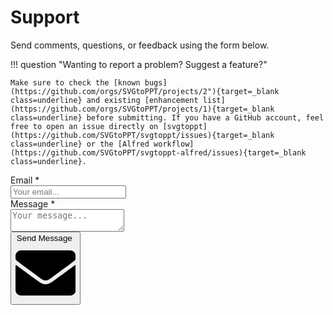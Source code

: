 # Support

Send comments, questions, or feedback using the form below.

!!! question "Wanting to report a problem? Suggest a feature?"

    Make sure to check the [known bugs](https://github.com/orgs/SVGtoPPT/projects/2"){target=_blank class=underline} and existing [enhancement list](https://github.com/orgs/SVGtoPPT/projects/1){target=_blank class=underline} before submitting. If you have a GitHub account, feel free to open an issue directly on [svgtoppt](https://github.com/SVGtoPPT/svgtoppt/issues){target=_blank class=underline} or the [Alfred workflow](https://github.com/SVGtoPPT/svgtoppt-alfred/issues){target=_blank class=underline}.

<form id="contact-form" method="post" action="{{ form_action }}">
  <div>
    <label>
      Email *
    </label>
    <div>
      <input name="email" placeholder="Your email..." required></input>
    </div>
  </div>
  <div>
    <label>
      Message *
    </label>
    <div>
      <textarea name="message" placeholder="Your message..." required></textarea>
    </div>
  </div>
  <button type="submit" class="primary button expanded search-button md-button md-button--primary">
    Send Message&nbsp; <span class="twemoji"><svg xmlns="http://www.w3.org/2000/svg" viewBox="0 0 512 512"><path d="M502.3 190.8c3.9-3.1 9.7-.2 9.7 4.7V400c0 26.5-21.5 48-48 48H48c-26.5 0-48-21.5-48-48V195.6c0-5 5.7-7.8 9.7-4.7 22.4 17.4 52.1 39.5 154.1 113.6 21.1 15.4 56.7 47.8 92.2 47.6 35.7.3 72-32.8 92.3-47.6 102-74.1 131.6-96.3 154-113.7zM256 320c23.2.4 56.6-29.2 73.4-41.4 132.7-96.3 142.8-104.7 173.4-128.7 5.8-4.5 9.2-11.5 9.2-18.9v-19c0-26.5-21.5-48-48-48H48C21.5 64 0 85.5 0 112v19c0 7.4 3.4 14.3 9.2 18.9 30.6 23.9 40.7 32.4 173.4 128.7 16.8 12.2 50.2 41.8 73.4 41.4z"/></svg></span>
  </button>
</form>
<br>
